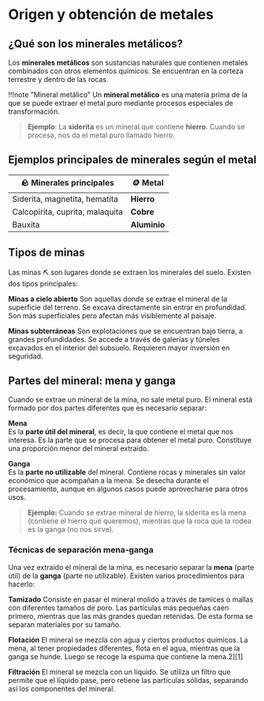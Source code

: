 # Origen y obtención de metales

## ¿Qué son los minerales metálicos?

Los **minerales metálicos** son sustancias naturales que contienen metales combinados con otros elementos químicos. Se encuentran en la corteza terrestre y dentro de las rocas. 

!!!note "Mineral metálico"
    Un **mineral metálico** es una materia prima de la que se puede extraer el metal puro mediante procesos especiales de transformación.

> **Ejemplo**: La **siderita** es un mineral que contiene **hierro**. Cuando se procesa, nos da el metal puro llamado hierro.

## Ejemplos principales de minerales según el metal

| 🪨 Minerales principales | 🪙 Metal |
|------------------------|---------|
| Siderita, magnetita, hematita | **Hierro** |
| Calcopirita, cuprita, malaquita | **Cobre** |
| Bauxita | **Aluminio** |

## Tipos de minas 

Las minas ⛏️ son lugares donde se extraen los minerales del suelo. Existen dos tipos principales:

**Minas a cielo abierto** 
Son aquellas donde se extrae el mineral de la superficie del terreno. Se excava directamente sin entrar en profundidad. Son más superficiales pero afectan más visiblemente al paisaje.

**Minas subterráneas** 
Son explotaciones que se encuentran bajo tierra, a grandes profundidades. Se accede a través de galerías y túneles excavados en el interior del subsuelo. Requieren mayor inversión en seguridad.

## Partes del mineral: mena y ganga

Cuando se extrae un mineral de la mina, no sale metal puro. El mineral está formado por dos partes diferentes que es necesario separar:

**Mena**  
Es la **parte útil del mineral**, es decir, la que contiene el metal que nos interesa. Es la parte que se procesa para obtener el metal puro. Constituye una proporción menor del mineral extraído.

**Ganga**  
Es la **parte no utilizable** del mineral. Contiene rocas y minerales sin valor económico que acompañan a la mena. Se desecha durante el procesamiento, aunque en algunos casos puede aprovecharse para otros usos.

> **Ejemplo:** Cuando se extrae mineral de hierro, la siderita es la mena (contiene el hierro que queremos), mientras que la roca que la rodea es la ganga (no nos sirve).

### Técnicas de separación mena-ganga

Una vez extraído el mineral de la mina, es necesario separar la **mena** (parte útil) de la **ganga** (parte no utilizable). Existen varios procedimientos para hacerlo:

**Tamizado**
Consiste en pasar el mineral molido a través de tamices o mallas con diferentes tamaños de poro. Las partículas más pequeñas caen primero, mientras que las más grandes quedan retenidas. De esta forma se separan materiales por su tamaño.

**Flotación**
El mineral se mezcla con agua y ciertos productos químicos. La mena, al tener propiedades diferentes, flota en el agua, mientras que la ganga se hunde. Luego se recoge la espuma que contiene la mena.2][1]

**Filtración**
El mineral se mezcla con un líquido. Se utiliza un filtro que permite que el líquido pase, pero retiene las partículas sólidas, separando así los componentes del mineral.